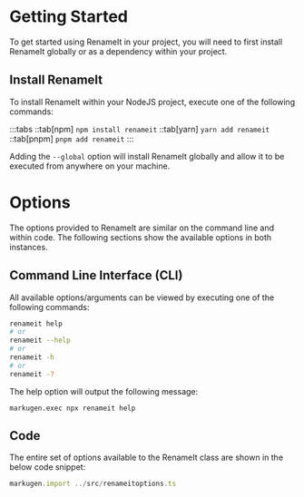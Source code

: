 # Getting Started
To get started using RenameIt in your project, you will need to first
install RenameIt globally or as a dependency within your project.

## Install RenameIt
To install RenameIt within your NodeJS project, execute one of the following
commands:

:::tabs
::tab[npm]
`npm install renameit`
::tab[yarn]
`yarn add renameit`
::tab[pnpm]
`pnpm add renameit`
:::

Adding the `--global` option will install RenameIt globally and allow it to
be executed from anywhere on your machine.

# Options
The options provided to RenameIt are similar on the command line and within
code. The following sections show the available options in both instances.

## Command Line Interface (CLI)
All available options/arguments can be viewed by executing one of the following
commands:

```bash
renameit help
# or
renameit --help
# or
renameit -h
# or
renameit -?
```

The help option will output the following message:

```
markugen.exec npx renameit help
```

## Code
The entire set of options available to the RenameIt class are shown in the below
code snippet:

```ts
markugen.import ../src/renameitoptions.ts
```
